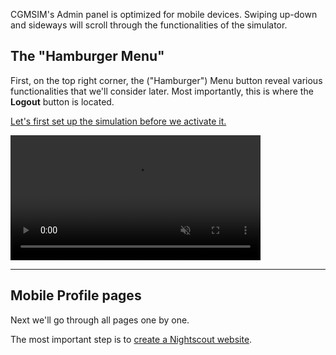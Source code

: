 CGMSIM's Admin panel is optimized for mobile devices. Swiping up-down and sideways will scroll through the functionalities of the simulator.

## The "Hamburger Menu"
First, on the top right corner, the ("Hamburger") Menu button reveal various functionalities that we'll consider later. Most importantly, this is where the **Logout** button is located. 

<u>Let's first set up the simulation before we activate it.</u> 

<video src="../../img/replay.mp4" type="video/mp4" alt="Hamburger Menu" width="400" autoplay muted loop playsinline> video here</video>

<hr>

## Mobile Profile pages

Next we'll go through all pages one by one. 

The most important step is to [create a Nightscout website](.././create-nightscout.md).
<br>

